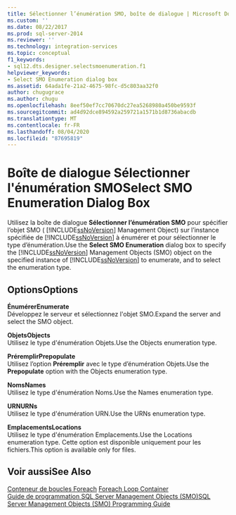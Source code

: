 ```yaml
---
title: Sélectionner l’énumération SMO, boîte de dialogue | Microsoft Docs
ms.custom: ''
ms.date: 08/22/2017
ms.prod: sql-server-2014
ms.reviewer: ''
ms.technology: integration-services
ms.topic: conceptual
f1_keywords:
- sql12.dts.designer.selectsmoenumeration.f1
helpviewer_keywords:
- Select SMO Enumeration dialog box
ms.assetid: 64ada1fe-21a2-4675-98fc-d5c803aa32f0
author: chugugrace
ms.author: chugu
ms.openlocfilehash: 8eef50ef7cc70670dc27ea5268980a450be9593f
ms.sourcegitcommit: ad4d92dce894592a259721a1571b1d8736abacdb
ms.translationtype: MT
ms.contentlocale: fr-FR
ms.lasthandoff: 08/04/2020
ms.locfileid: "87695819"
---
```

# <a name="select-smo-enumeration-dialog-box"></a><span data-ttu-id="1b9d3-102">Boîte de dialogue Sélectionner l'énumération SMO</span><span class="sxs-lookup"><span data-stu-id="1b9d3-102">Select SMO Enumeration Dialog Box</span></span>
  <span data-ttu-id="1b9d3-103">Utilisez la boîte de dialogue **Sélectionner l’énumération SMO** pour spécifier l’objet SMO ( [!INCLUDE[ssNoVersion](../includes/ssnoversion-md.md)] Management Object) sur l’instance spécifiée de [!INCLUDE[ssNoVersion](../includes/ssnoversion-md.md)] à énumérer et pour sélectionner le type d’énumération.</span><span class="sxs-lookup"><span data-stu-id="1b9d3-103">Use the **Select SMO Enumeration** dialog box to specify the [!INCLUDE[ssNoVersion](../includes/ssnoversion-md.md)] Management Objects (SMO) object on the specified instance of [!INCLUDE[ssNoVersion](../includes/ssnoversion-md.md)] to enumerate, and to select the enumeration type.</span></span>  
  
## <a name="options"></a><span data-ttu-id="1b9d3-104">Options</span><span class="sxs-lookup"><span data-stu-id="1b9d3-104">Options</span></span>  
 <span data-ttu-id="1b9d3-105">**Énumérer**</span><span class="sxs-lookup"><span data-stu-id="1b9d3-105">**Enumerate**</span></span>  
 <span data-ttu-id="1b9d3-106">Développez le serveur et sélectionnez l'objet SMO.</span><span class="sxs-lookup"><span data-stu-id="1b9d3-106">Expand the server and select the SMO object.</span></span>  
  
 <span data-ttu-id="1b9d3-107">**Objets**</span><span class="sxs-lookup"><span data-stu-id="1b9d3-107">**Objects**</span></span>  
 <span data-ttu-id="1b9d3-108">Utilisez le type d'énumération Objets.</span><span class="sxs-lookup"><span data-stu-id="1b9d3-108">Use the Objects enumeration type.</span></span>  
  
 <span data-ttu-id="1b9d3-109">**Préremplir**</span><span class="sxs-lookup"><span data-stu-id="1b9d3-109">**Prepopulate**</span></span>  
 <span data-ttu-id="1b9d3-110">Utilisez l’option **Préremplir** avec le type d’énumération Objets.</span><span class="sxs-lookup"><span data-stu-id="1b9d3-110">Use the **Prepopulate** option with the Objects enumeration type.</span></span>  
  
 <span data-ttu-id="1b9d3-111">**Noms**</span><span class="sxs-lookup"><span data-stu-id="1b9d3-111">**Names**</span></span>  
 <span data-ttu-id="1b9d3-112">Utilisez le type d'énumération Noms.</span><span class="sxs-lookup"><span data-stu-id="1b9d3-112">Use the Names enumeration type.</span></span>  
  
 <span data-ttu-id="1b9d3-113">**URN**</span><span class="sxs-lookup"><span data-stu-id="1b9d3-113">**URNs**</span></span>  
 <span data-ttu-id="1b9d3-114">Utilisez le type d'énumération URN.</span><span class="sxs-lookup"><span data-stu-id="1b9d3-114">Use the URNs enumeration type.</span></span>  
  
 <span data-ttu-id="1b9d3-115">**Emplacements**</span><span class="sxs-lookup"><span data-stu-id="1b9d3-115">**Locations**</span></span>  
 <span data-ttu-id="1b9d3-116">Utilisez le type d'énumération Emplacements.</span><span class="sxs-lookup"><span data-stu-id="1b9d3-116">Use the Locations enumeration type.</span></span> <span data-ttu-id="1b9d3-117">Cette option est disponible uniquement pour les fichiers.</span><span class="sxs-lookup"><span data-stu-id="1b9d3-117">This option is available only for files.</span></span>  
  
## <a name="see-also"></a><span data-ttu-id="1b9d3-118">Voir aussi</span><span class="sxs-lookup"><span data-stu-id="1b9d3-118">See Also</span></span>  
 <span data-ttu-id="1b9d3-119">[Conteneur de boucles Foreach](control-flow/foreach-loop-container.md) </span><span class="sxs-lookup"><span data-stu-id="1b9d3-119">[Foreach Loop Container](control-flow/foreach-loop-container.md) </span></span>  
 [<span data-ttu-id="1b9d3-120">Guide de programmation SQL Server Management Objects &#40;SMO&#41;</span><span class="sxs-lookup"><span data-stu-id="1b9d3-120">SQL Server Management Objects &#40;SMO&#41; Programming Guide</span></span>](../relational-databases/server-management-objects-smo/sql-server-management-objects-smo-programming-guide.md)  
  
  

